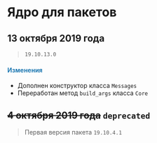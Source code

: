 # Ядро для пакетов

## 13 октября 2019 года

> `19.10.13.0`

<h4><span style="color:#247CB4;">Изменения</span></h4>

- Дополнен конструктор класса `Messages`
- Переработан метод `build_args` класса `Core`

## ~~4 октября 2019 года~~ `deprecated`

> Первая версия пакета `19.10.4.1`
